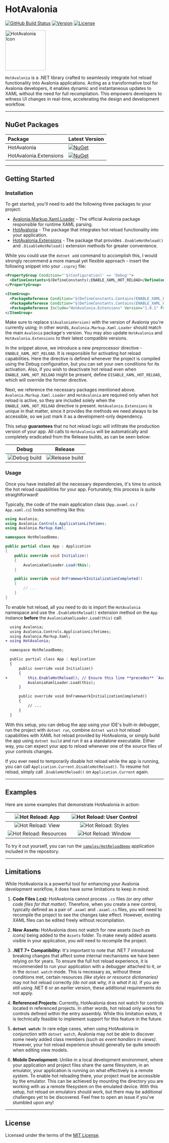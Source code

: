 # HotAvalonia

[![GitHub Build Status](https://img.shields.io/github/actions/workflow/status/Kir-Antipov/HotAvalonia/build.yml?style=flat&logo=github&cacheSeconds=3600)](https://github.com/Kir-Antipov/HotAvalonia/actions/workflows/build.yml)
[![Version](https://img.shields.io/github/v/release/Kir-Antipov/HotAvalonia?sort=date&style=flat&label=version&cacheSeconds=3600)](https://github.com/Kir-Antipov/HotAvalonia/releases/latest)
[![License](https://img.shields.io/github/license/Kir-Antipov/HotAvalonia?style=flat&cacheSeconds=36000)](https://github.com/Kir-Antipov/HotAvalonia/blob/HEAD/LICENSE.md)

<img alt="HotAvalonia Icon" src="https://raw.githubusercontent.com/Kir-Antipov/HotAvalonia/HEAD/media/icon.png" width="128">

`HotAvalonia` is a .NET library crafted to seamlessly integrate hot reload functionality into Avalonia applications. Acting as a transformative tool for Avalonia developers, it enables dynamic and instantaneous updates to XAML without the need for full recompilation. This empowers developers to witness UI changes in real-time, accelerating the design and development workflow.

----

## NuGet Packages

| **Package** | **Latest Version** |
|:------------|:-------------------|
| HotAvalonia | [![NuGet](https://img.shields.io/nuget/v/HotAvalonia?style=flat&logo=nuget&label=nuget&cacheSeconds=3600)](https://nuget.org/packages/HotAvalonia/ "Download HotAvalonia from NuGet.org") |
| HotAvalonia.Extensions | [![NuGet](https://img.shields.io/nuget/v/HotAvalonia.Extensions?style=flat&logo=nuget&label=nuget&cacheSeconds=3600)](https://nuget.org/packages/HotAvalonia.Extensions/ "Download HotAvalonia.Extensions from NuGet.org") |

----

## Getting Started

### Installation

To get started, you'll need to add the following three packages to your project:

 - [Avalonia.Markup.Xaml.Loader](https://nuget.org/packages/Avalonia.Markup.Xaml.Loader/) - The official Avalonia package responsible for runtime XAML parsing.
 - [HotAvalonia](https://nuget.org/packages/HotAvalonia/) - The package that integrates hot reload functionality into your application.
 - [HotAvalonia.Extensions](https://nuget.org/packages/HotAvalonia.Extensions/) - The package that provides `.EnableHotReload()` and `.DisableHotReload()` extension methods for greater convenience.

While you could use the `dotnet add` command to accomplish this, I would strongly recommend a more manual yet flexible approach - insert the following snippet into your `.csproj` file:

```xml
<PropertyGroup Condition="'$(Configuration)' == 'Debug'">
  <DefineConstants>$(DefineConstants);ENABLE_XAML_HOT_RELOAD</DefineConstants>
</PropertyGroup>

<ItemGroup>
  <PackageReference Condition="$(DefineConstants.Contains(ENABLE_XAML_HOT_RELOAD))" Include="Avalonia.Markup.Xaml.Loader" Version="$(AvaloniaVersion)" />
  <PackageReference Condition="$(DefineConstants.Contains(ENABLE_XAML_HOT_RELOAD))" Include="HotAvalonia" Version="1.0.1" />
  <PackageReference Include="HotAvalonia.Extensions" Version="1.0.1" PrivateAssets="All" />
</ItemGroup>
```

Make sure to replace `$(AvaloniaVersion)` with the version of Avalonia you're currently using; in other words, `Avalonia.Markup.Xaml.Loader` should match the main `Avalonia` package's version. You may also update `HotAvalonia` and `HotAvalonia.Extensions` to their latest compatible versions.

In the snippet above, we introduce a new preprocessor directive - `ENABLE_XAML_HOT_RELOAD`. It is responsible for activating hot reload capabilities. Here the directive is defined whenever the project is compiled using the Debug configuration, but you can set your own conditions for its activation. Also, if you wish to deactivate hot reload even when `ENABLE_XAML_HOT_RELOAD` might be present, define `DISABLE_XAML_HOT_RELOAD`, which will override the former directive.

Next, we reference the necessary packages mentioned above. `Avalonia.Markup.Xaml.Loader` and `HotAvalonia` are required only when hot reload is active, so they are included solely when the `ENABLE_XAML_HOT_RELOAD` directive is present. `HotAvalonia.Extensions` is unique in that matter, since it provides the methods we need always to be accessible, so we just mark it as a development-only dependency.

This setup **guarantees** that no hot reload logic will infiltrate the production version of your app. All calls to `HotAvalonia` will be automatically and completely eradicated from the Release builds, as can be seen below:

| Debug | Release |
| :---: | :-----: |
| ![Debug build](https://raw.githubusercontent.com/Kir-Antipov/HotAvalonia/HEAD/media/examples/build_debug.png) | ![Release build](https://raw.githubusercontent.com/Kir-Antipov/HotAvalonia/HEAD/media/examples/build_release.png) |

### Usage

Once you have installed all the necessary dependencies, it's time to unlock the hot reload capabilities for your app. Fortunately, this process is quite straightforward!

Typically, the code of the main application class (`App.axaml.cs` / `App.xaml.cs`) looks something like this:

```csharp
using Avalonia;
using Avalonia.Controls.ApplicationLifetimes;
using Avalonia.Markup.Xaml;

namespace HotReloadDemo;

public partial class App : Application
{
    public override void Initialize()
    {
        AvaloniaXamlLoader.Load(this);
    }

    public override void OnFrameworkInitializationCompleted()
    {
        // ...
    }
}
```

To enable hot reload, all you need to do is import the `HotAvalonia` namespace and use the `.EnableHotReload()` extension method on the `App` instance **before** the `AvaloniaXamlLoader.Load(this)` call:

```diff
  using Avalonia;
  using Avalonia.Controls.ApplicationLifetimes;
  using Avalonia.Markup.Xaml;
+ using HotAvalonia;

  namespace HotReloadDemo;

  public partial class App : Application
  {
      public override void Initialize()
      {
+         this.EnableHotReload(); // Ensure this line **precedes** `AvaloniaXamlLoader.Load(this);`
          AvaloniaXamlLoader.Load(this);
      }

      public override void OnFrameworkInitializationCompleted()
      {
          // ...
      }
  }
```

With this setup, you can debug the app using your IDE's built-in debugger, run the project with `dotnet run`, combine `dotnet watch` hot reload capabilities with XAML hot reload provided by HotAvalonia, or simply build the app using `dotnet build` and run it as a standalone executable. Either way, you can expect your app to reload whenever one of the source files of your controls changes.

If you ever need to temporarily disable hot reload while the app is running, you can call `Application.Current.DisableHotReload()`. To resume hot reload, simply call `.EnableHotReload()` on `Application.Current` again.

----

## Examples

Here are some examples that demonstrate HotAvalonia in action:

| ![Hot Reload: App](https://raw.githubusercontent.com/Kir-Antipov/HotAvalonia/HEAD/media/examples/hot_reload_app.gif) | ![Hot Reload: User Control](https://raw.githubusercontent.com/Kir-Antipov/HotAvalonia/HEAD/media/examples/hot_reload_user_control.gif) |
| :---: | :-----: |
| ![Hot Reload: View](https://raw.githubusercontent.com/Kir-Antipov/HotAvalonia/HEAD/media/examples/hot_reload_view.gif) | ![Hot Reload: Styles](https://raw.githubusercontent.com/Kir-Antipov/HotAvalonia/HEAD/media/examples/hot_reload_styles.gif) |
| ![Hot Reload: Resources](https://raw.githubusercontent.com/Kir-Antipov/HotAvalonia/HEAD/media/examples/hot_reload_resources.gif) | ![Hot Reload: Window](https://raw.githubusercontent.com/Kir-Antipov/HotAvalonia/HEAD/media/examples/hot_reload_window.gif) |

To try it out yourself, you can run the [`samples/HotReloadDemo`](https://github.com/Kir-Antipov/HotAvalonia/blob/HEAD/samples/HotReloadDemo) application included in the repository.

----

## Limitations

While HotAvalonia is a powerful tool for enhancing your Avalonia development workflow, it does have some limitations to keep in mind:

 1. **Code Files (.cs):** HotAvalonia cannot process `.cs` files *(or any other code files for that matter)*. Therefore, when you create a new control, typically defined as a pair of `.axaml` and `.axaml.cs` files, you will need to recompile the project to see the changes take effect. However, existing XAML files can be edited freely without recompilation.

 2. **New Assets:** HotAvalonia does not watch for new assets *(such as icons)* being added to the `Assets` folder. To make newly added assets visible in your application, you will need to recompile the project.

 3. **.NET 7+ Compatibility:** It's important to note that .NET 7 introduced breaking changes that affect some internal mechanisms we have been relying on for years. To ensure the full hot reload experience, it is recommended to run your application with a debugger attached to it, or in the `dotnet watch` mode. This is necessary as, without these conditions met, certain resources *(like styles or resource dictionaries)* may not hot reload correctly *(do not ask why, it is what it is)*. If you are still using .NET 6 or an earlier version, these additional requirements do not apply.

 4. **Referenced Projects:** Currently, HotAvalonia does not watch for controls located in referenced projects. In other words, hot reload only works for controls defined within the entry assembly. While this limitation exists, it is technically feasible to implement support for this feature in the future.

 5. **`dotnet watch`:** In rare edge cases, when using HotAvalonia in conjunction with `dotnet watch`, Avalonia may not be able to discover some newly added class members *(such as event handlers in views)*. However, your hot reload experience should generally be quite smooth when editing view models.

 6. **Mobile Development:** Unlike in a local development environment, where your application and project files share the same filesystem, in an emulator, your application is running on what effectively is a remote system. To enable hot reloading there, your project must be accessible by the emulator. This can be achieved by mounting the directory you are working with as a remote filesystem on the emulated device. With this setup, hot reload on emulators should work, but there may be additional challenges yet to be discovered. Feel free to open an issue if you've stumbled upon any!

----

## License

Licensed under the terms of the [MIT License](https://github.com/Kir-Antipov/HotAvalonia/blob/HEAD/LICENSE.md).
